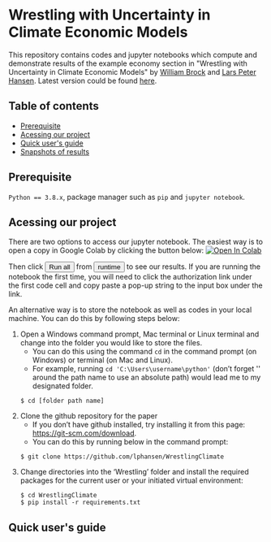 # Wrestling with Uncertainty in Climate Economic Models
This repository contains codes and jupyter notebooks which compute and demonstrate results of the example economy section in "Wrestling with Uncertainty in Climate Economic Models" by [William Brock][id1] and [Lars Peter Hansen][id2]. Latest version could be found [here][id4].

[id1]: https://economics.missouri.edu/people/brock
[id2]: https://larspeterhansen.org/
[id4]: https://larspeterhansen.org/research/papers/

## Table of contents
- [Prerequisite](#prerequisite)
- [Acessing our project](#acessing)
- [Quick user's guide](#quick-guide)
- [Snapshots of results](#snapshot)

## <a name="prerequisite"></a>Prerequisite
`Python == 3.8.x`, package manager such as `pip` and `jupyter notebook`. 

## <a name="acessing"></a>Acessing our project
There are two options to access our jupyter notebook. The easiest way is to open a copy in Google Colab by clicking the button below:
[![Open In Colab](https://colab.research.google.com/assets/colab-badge.svg)](https://colab.research.google.com/github/lphansen/Beliefs/blob/master/Belief_Notebook.ipynb)

Then click <button type = "button" name="runall">Run all</button> from <button type="runtime" name="runtime">runtime</button> to see our results. If you are running the notebook the first time, you will need to click the authorization link under the first code cell and copy paste a pop-up string to the input box under the link.

An alternative way is to store the notebook as well as codes in your local machine. You can do this by following steps below:
1.  Open a Windows command prompt, Mac terminal or Linux terminal and change into the folder you would like to store the files.
 	-  You can do this using the command ``cd`` in the command prompt (on Windows) or terminal (on Mac and Linux).
	 - For example, running `cd 'C:\Users\username\python'` (don’t forget '' around the path name to use an absolute path) would lead me to my designated folder.
    ```
    $ cd [folder path name]
    ```
2.  Clone the github repository for the paper
    - If you don’t have github installed, try installing it from this page: https://git-scm.com/download.
    - You can do this by running below in the command prompt:
    ```
    $ git clone https://github.com/lphansen/WrestlingClimate
    ```
3.	Change directories into the ‘Wrestling’ folder and install the required packages for the current user or your initiated virtual environment:
    ```
    $ cd WrestlingClimate
    $ pip install -r requirements.txt
    ```
## <a name="quick-guide"></a>Quick user's guide
